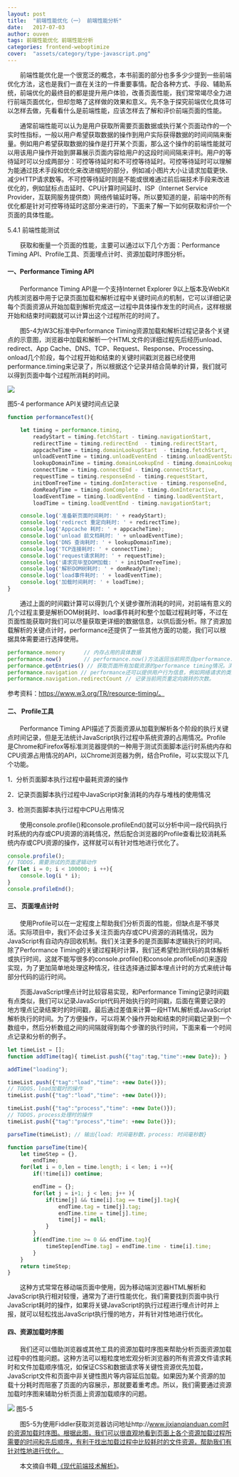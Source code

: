 ```yaml
---
layout: post
title:  "前端性能优化（一） 前端性能分析"
date:   2017-07-03
author: ouven
tags: 前端性能优化 前端性能分析
categories: frontend-weboptimize
cover:  "assets/category/type-javascript.png"
---
```



&emsp;&emsp;前端性能优化是一个很宽泛的概念，本书前面的部分也多多少少提到一些前端优化方法，这也是我们一直在关注的一件重要事情。配合各种方式、手段、辅助系统，前端优化的最终目的都是提升用户体验，改善页面性能，我们常常竭尽全力进行前端页面优化，但却忽略了这样做的效果和意义。先不急于探究前端优化具体可以怎样去做，先看看什么是前端性能，应该怎样去了解和评价前端页面的性能。

&emsp;&emsp;通常前端性能可以认为是用户获取所需要页面数据或执行某个页面动作的一个实时性指标，一般以用户希望获取数据的操作到用户实际获得数据的时间间隔来衡量。例如用户希望获取数据的操作是打开某个页面，那么这个操作的前端性能就可以用该用户操作开始到屏幕展示页面内容给用户的这段时间间隔来评判。用户的等待延时可以分成两部分：可控等待延时和不可控等待延时。可控等待延时可以理解为能通过技术手段和优化来改进缩短的部分，例如减小图片大小让请求加载更快、减少HTTP请求数等。不可控等待延时则是不能或很难通过前后端技术手段来改进优化的，例如鼠标点击延时、CPU计算时间延时、ISP（Internet Service Provider，互联网服务提供商）网络传输延时等。所以要知道的是，前端中的所有优化都是针对可控等待延时这部分来进行的，下面来了解一下如何获取和评价一个页面的具体性能。

5.4.1  前端性能测试

&emsp;&emsp;获取和衡量一个页面的性能，主要可以通过以下几个方面：Performance Timing API、Profile工具、页面埋点计时、资源加载时序图分析。

#### 一、Performance Timing API

&emsp;&emsp;Performance Timing API是一个支持Internet Explorer 9以上版本及WebKit内核浏览器中用于记录页面加载和解析过程中关键时间点的机制，它可以详细记录每个页面资源从开始加载到解析完成这一过程中具体操作发生的时间点，这样根据开始和结束时间戳就可以计算出这个过程所花的时间了。

&emsp;&emsp;图5-4为W3C标准中Performance Timing资源加载和解析过程记录各个关键点的示意图，浏览器中加载和解析一个HTML文件的详细过程先后经历unload、redirect、App Cache、DNS、TCP、Request、Response、Processing、onload几个阶段，每个过程开始和结束的关键时间戳浏览器已经使用performance.timing来记录了，所以根据这个记录并结合简单的计算，我们就可以得到页面中每个过程所消耗的时间。


![](http://7tszky.com1.z0.glb.clouddn.com/FvhDUAqsalBW_npmruPnJCvjqKZk)

图5-4  performance API关键时间点记录

```javascript
function performanceTest(){

    let timing = performance.timing,
        readyStart = timing.fetchStart - timing.navigationStart,
        redirectTime = timing.redirectEnd  - timing.redirectStart,
        appcacheTime = timing.domainLookupStart  - timing.fetchStart,
        unloadEventTime = timing.unloadEventEnd - timing.unloadEventStart,
        lookupDomainTime = timing.domainLookupEnd - timing.domainLookupStart,
        connectTime = timing.connectEnd - timing.connectStart,
        requestTime = timing.responseEnd - timing.requestStart,
        initDomTreeTime = timing.domInteractive - timing.responseEnd,
        domReadyTime = timing.domComplete - timing.domInteractive,
        loadEventTime = timing.loadEventEnd - timing.loadEventStart,
        loadTime = timing.loadEventEnd - timing.navigationStart;

    console.log('准备新页面时间耗时: ' + readyStart);
    console.log('redirect 重定向耗时: ' + redirectTime);
    console.log('Appcache 耗时: ' + appcacheTime);
    console.log('unload 前文档耗时: ' + unloadEventTime);
    console.log('DNS 查询耗时: ' + lookupDomainTime);
    console.log('TCP连接耗时: ' + connectTime);
    console.log('request请求耗时: ' + requestTime);
    console.log('请求完毕至DOM加载: ' + initDomTreeTime);
    console.log('解析DOM树耗时: ' + domReadyTime);
    console.log('load事件耗时: ' + loadEventTime);
    console.log('加载时间耗时: ' + loadTime);
}
```

&emsp;&emsp;通过上面的时间戳计算可以得到几个关键步骤所消耗的时间，对前端有意义的几个过程主要是解析DOM树耗时、load事件耗时和整个加载过程耗时等，不过在页面性能获取时我们可以尽量获取更详细的数据信息，以供后面分析。除了资源加载解析的关键点计时，performance还提供了一些其他方面的功能，我们可以根据具体需要进行选择使用。

```javascript
performance.memory      // 内存占用的具体数据
performance.now()       // performance.now()方法返回当前网页自performance.timing到现在的时间，可以精确到微秒，用于更加精确的计数。但实际上，目前网页性能通过毫秒来计算就足够了。
performance.getEntries() // 获取页面所有加载资源的performance timing情况。浏览器获取网页时，会对网页中每一个对象（脚本文件、样式表、图片文件等）发出一个HTTP请求。performance.getEntries方法以数组形式返回所有请求的时间统计信息。
performance.navigation // performance还可以提供用户行为信息，例如网络请求的类型和重定向次数等，一般都存放在performance.navigation对象里面。
performance.navigation.redirectCount // 记录当前网页重定向跳转的次数。
```

参考资料：https://www.w3.org/TR/resource-timing/。

#### 二、 Profile工具

&emsp;&emsp;Performance Timing API描述了页面资源从加载到解析各个阶段的执行关键点时间记录，但是无法统计JavaScript执行过程中系统资源的占用情况。Profile是Chrome和Firefox等标准浏览器提供的一种用于测试页面脚本运行时系统内存和CPU资源占用情况的API，以Chrome浏览器为例，结合Profile，可以实现以下几个功能。

1．分析页面脚本执行过程中最耗资源的操作

2．记录页面脚本执行过程中JavaScript对象消耗的内存与堆栈的使用情况

3．检测页面脚本执行过程中CPU占用情况

&emsp;&emsp;使用console.profile()和console.profileEnd()就可以分析中间一段代码执行时系统的内存或CPU资源的消耗情况，然后配合浏览器的Profile查看比较消耗系统内存或CPU资源的操作，这样就可以有针对性地进行优化了。

```javascript
console.profile();
// TODOS，需要测试的页面逻辑动作
for(let i = 0; i < 100000; i ++){
    console.log(i * i);
}
console.profileEnd();
```

#### 三、  页面埋点计时

&emsp;&emsp;使用Profile可以在一定程度上帮助我们分析页面的性能，但缺点是不够灵活。实际项目中，我们不会过多关注页面内存或CPU资源的消耗情况，因为JavaScript有自动内存回收机制。我们关注更多的是页面脚本逻辑执行的时间。除了Performance Timing的关键过程耗时计算，我们还希望检测代码的具体解析或执行时间，这就不能写很多的console.profile()和console.profileEnd()来逐段实现，为了更加简单地处理这种情况，往往选择通过脚本埋点计时的方式来统计每部分代码的运行时间。

&emsp;&emsp;页面JavaScript埋点计时比较容易实现，和Performance Timing记录时间戳有点类似，我们可以记录JavaScript代码开始执行的时间戳，后面在需要记录的地方埋点记录结束时的时间戳，最后通过差值来计算一段HTML解析或JavaScript解析执行的时间。为了方便操作，可以将某个操作开始和结束的时间戳记录到一个数组中，然后分析数组之间的间隔就得到每个步骤的执行时间，下面来看一个时间点记录和分析的例子。

```javascript
let timeList = []; 
function addTime(tag){ timeList.push({"tag":tag,"time":+new Date}); }

addTime("loading");

timeList.push({"tag":"load","time": +new Date()});
// TODOS，load加载时的操作
timeList.push({"tag":"load","time": +new Date()});

timeList.push({"tag":"process","time": +new Date()});
// TODOS，process处理时的操作
timeList.push({"tag":"process","time": +new Date()});

parseTime(timeList); // 输出{load: 时间毫秒数，process: 时间毫秒数}

function parseTime(time){
    let timeStep = {},
        endTime;
    for(let i = 0,len = time.length; i < len; i ++){
        if(!time[i]) continue;

        endTime = {};
        for(let j = i+1; j < len; j++ ){
            if(time[j] && time[i].tag == time[j].tag){
                endTime.tag = time[j].tag;
                endTime.time = time[j].time;
                time[j] = null;
            }
        }
        if(endTime.time >= 0 && endTime.tag){
            timeStep[endTime.tag] = endTime.time - time[i].time;
        }
    }
    return timeStep;
}
```

&emsp;&emsp;这种方式常常在移动端页面中使用，因为移动端浏览器HTML解析和JavaScript执行相对较慢，通常为了进行性能优化，我们需要找到页面中执行JavaScript耗时的操作，如果将关键JavaScript的执行过程进行埋点计时并上报，就可以轻松找出JavaScript执行慢的地方，并有针对性地进行优化。

#### 四、资源加载时序图

&emsp;&emsp;我们还可以借助浏览器或其他工具的资源加载时序图来帮助分析页面资源加载过程中的性能问题。这种方法可以粗粒度地宏观分析浏览器的所有资源文件请求耗时和文件加载顺序情况，如保证CSS和数据请求等关键性资源优先加载，JavaScript文件和页面中非关键性图片等内容延后加载。如果因为某个资源的加载十分耗时而阻塞了页面的内容展示，那就要着重考虑。所以，我们需要通过资源加载时序图来辅助分析页面上资源加载顺序的问题。


![](http://7tszky.com1.z0.glb.clouddn.com/FqMw_GZ75Bqs_gGGDrrKKzAkGHmf)
图5-5

&emsp;&emsp;图5-5为使用Fiddler获取浏览器访问地址http://www.jixianqianduan.com时的资源加载时序图。根据此图，我们可以很直观地看到页面上各个资源加载过程所需要的时间和先后顺序，有利于找出加载过程中比较耗时的文件资源，帮助我们有针对性地进行优化。


&emsp;&emsp;本文摘自书籍[《现代前端技术解析》](http://jixianqianduan.com/frontend-resource/2017/04/10/modern-front-end-theroy.html)。